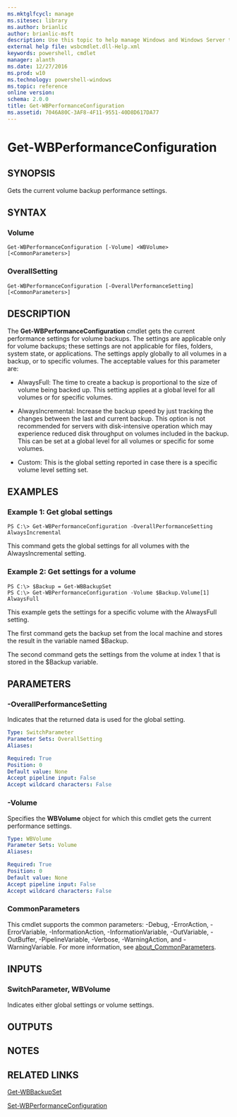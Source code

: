 ```yaml
---
ms.mktglfcycl: manage
ms.sitesec: library
ms.author: brianlic
author: brianlic-msft
description: Use this topic to help manage Windows and Windows Server technologies with Windows PowerShell.
external help file: wsbcmdlet.dll-Help.xml
keywords: powershell, cmdlet
manager: alanth
ms.date: 12/27/2016
ms.prod: w10
ms.technology: powershell-windows
ms.topic: reference
online version: 
schema: 2.0.0
title: Get-WBPerformanceConfiguration
ms.assetid: 7046A80C-3AF8-4F11-9551-40D8D617DA77
---
```


# Get-WBPerformanceConfiguration

## SYNOPSIS
Gets the current volume backup performance settings.

## SYNTAX

### Volume
```
Get-WBPerformanceConfiguration [-Volume] <WBVolume> [<CommonParameters>]
```

### OverallSetting
```
Get-WBPerformanceConfiguration [-OverallPerformanceSetting] [<CommonParameters>]
```

## DESCRIPTION
The **Get-WBPerformanceConfiguration** cmdlet gets the current performance settings for volume backups.
The settings are applicable only for volume backups; these settings are not applicable for files, folders, system state, or applications.
The settings apply globally to all volumes in a backup, or to specific volumes.
The acceptable values for this parameter are:

- AlwaysFull: The time to create a backup is proportional to the size of volume being backed up.
This setting applies at a global level for all volumes or for specific volumes. 

- AlwaysIncremental: Increase the backup speed by just tracking the changes between the last and current backup.
This option is not recommended for servers with disk-intensive operation which may experience reduced disk throughput on volumes included in the backup.
This can be set at a global level for all volumes or specific for some volumes. 

- Custom: This is the global setting reported in case there is a specific volume level setting set.

## EXAMPLES

### Example 1: Get global settings
```
PS C:\> Get-WBPerformanceConfiguration -OverallPerformanceSetting AlwaysIncremental
```

This command gets the global settings for all volumes with the AlwaysIncremental setting.

### Example 2: Get settings for a volume
```
PS C:\> $Backup = Get-WBBackupSet
PS C:\> Get-WBPerformanceConfiguration -Volume $Backup.Volume[1] AlwaysFull
```

This example gets the settings for a specific volume with the AlwaysFull setting.

The first command gets the backup set from the local machine and stores the result in the variable named $Backup.

The second command gets the settings from the volume at index 1 that is stored in the $Backup variable.

## PARAMETERS

### -OverallPerformanceSetting
Indicates that the returned data is used for the global setting.

```yaml
Type: SwitchParameter
Parameter Sets: OverallSetting
Aliases: 

Required: True
Position: 0
Default value: None
Accept pipeline input: False
Accept wildcard characters: False
```

### -Volume
Specifies the **WBVolume** object for which this cmdlet gets the current performance settings.

```yaml
Type: WBVolume
Parameter Sets: Volume
Aliases: 

Required: True
Position: 0
Default value: None
Accept pipeline input: False
Accept wildcard characters: False
```

### CommonParameters
This cmdlet supports the common parameters: -Debug, -ErrorAction, -ErrorVariable, -InformationAction, -InformationVariable, -OutVariable, -OutBuffer, -PipelineVariable, -Verbose, -WarningAction, and -WarningVariable. For more information, see [about_CommonParameters](http://go.microsoft.com/fwlink/?LinkID=113216).

## INPUTS

### SwitchParameter, WBVolume
Indicates either global settings or volume settings.

## OUTPUTS

## NOTES

## RELATED LINKS

[Get-WBBackupSet](./Get-WBBackupSet.md)

[Set-WBPerformanceConfiguration](./Set-WBPerformanceConfiguration.md)

